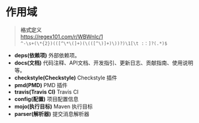 # 作用域

> **格式定义**  
> https://regex101.com/r/WBWnIc/1  
> `^-\s+(\*{2})(([^\*\(]+)(\(([^\)]+)\))?)\1[\t :：]?(.*)$`

- **deps(依赖项)** 外部依赖项。
- **docs(文档)** 代码注释、API文档、开发指引、更新日志、贡献指南、使用说明等。
- **checkstyle(Checkstyle)** Checkstyle 插件
- **pmd(PMD)** PMD 插件
- **travis(Travis CI)**	Travis CI
- **config(配置)** 项目配置信息
- **mojo(执行目标)** Maven 执行目标
- **parser(解析器)** 提交消息解析器
